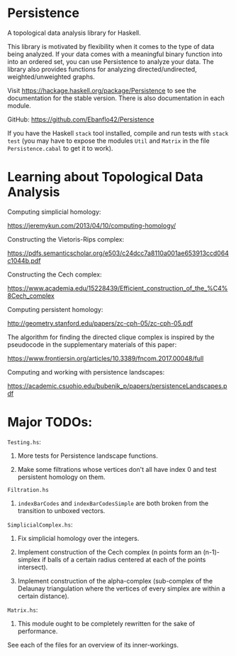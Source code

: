 # Persistence
A topological data analysis library for Haskell.

This library is motivated by flexibility when it comes to the type of data being analyzed. If your data comes with a meaningful binary function into into an ordered set, you can use Persistence to analyze your data. The library also provides functions for analyzing directed\/undirected, weighted\/unweighted graphs.

Visit https://hackage.haskell.org/package/Persistence to see the documentation for the stable version. There is also documentation in each module.

GitHub: https://github.com/Ebanflo42/Persistence

If you have the Haskell `stack` tool installed, compile and run tests with `stack test` (you may have to expose the modules `Util` and `Matrix` in the file `Persistence.cabal` to get it to work).

# Learning about Topological Data Analysis

Computing simplicial homology:

https://jeremykun.com/2013/04/10/computing-homology/

Constructing the Vietoris-Rips complex:

https://pdfs.semanticscholar.org/e503/c24dcc7a8110a001ae653913ccd064c1044b.pdf

Constructing the Cech complex:

https://www.academia.edu/15228439/Efficient_construction_of_the_%C4%8Cech_complex

Computing persistent homology:

http://geometry.stanford.edu/papers/zc-cph-05/zc-cph-05.pdf

The algorithm for finding the directed clique complex is inspired by the pseudocode in the supplementary materials of this paper:

https://www.frontiersin.org/articles/10.3389/fncom.2017.00048/full

Computing and working with persistence landscapes:

https://academic.csuohio.edu/bubenik_p/papers/persistenceLandscapes.pdf

# Major TODOs:

`Testing.hs`:

1) More tests for Persistence landscape functions.

2) Make some filtrations whose vertices don't all have index 0 and test persistent homology on them.

`Filtration.hs`

1) `indexBarCodes` and `indexBarCodesSimple` are both broken from the transition to unboxed vectors.

`SimplicialComplex.hs`:

1) Fix simplicial homology over the integers.

2) Implement construction of the Cech complex (n points form an (n-1)-simplex if balls of a certain radius centered at each of the points intersect).

3) Implement construction of the alpha-complex (sub-complex of the Delaunay triangulation where the vertices of every simplex are within a certain distance).

`Matrix.hs`:

1) This module ought to be completely rewritten for the sake of performance.

See each of the files for an overview of its inner-workings.
